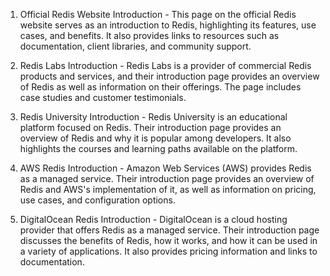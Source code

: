 

1. Official Redis Website Introduction - This page on the official Redis website serves as an introduction to Redis, highlighting its features, use cases, and benefits. It also provides links to resources such as documentation, client libraries, and community support. 

2. Redis Labs Introduction - Redis Labs is a provider of commercial Redis products and services, and their introduction page provides an overview of Redis as well as information on their offerings. The page includes case studies and customer testimonials.

3. Redis University Introduction - Redis University is an educational platform focused on Redis. Their introduction page provides an overview of Redis and why it is popular among developers. It also highlights the courses and learning paths available on the platform.

4. AWS Redis Introduction - Amazon Web Services (AWS) provides Redis as a managed service. Their introduction page provides an overview of Redis and AWS's implementation of it, as well as information on pricing, use cases, and configuration options.

5. DigitalOcean Redis Introduction - DigitalOcean is a cloud hosting provider that offers Redis as a managed service. Their introduction page discusses the benefits of Redis, how it works, and how it can be used in a variety of applications. It also provides pricing information and links to documentation.